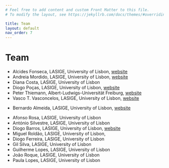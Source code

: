 ```yaml
---
# Feel free to add content and custom Front Matter to this file.
# To modify the layout, see https://jekyllrb.com/docs/themes/#overriding-theme-defaults

title: Team
layout: default
nav_order: 7
---
```


# Team 
<!-- # Senior -->
- Alcides Fonseca, LASIGE, University of Lisbon, [website](https://wiki.alcidesfonseca.com/)
- Andreia Mordido, LASIGE, University of Lisbon, [website](http://www.di.fc.ul.pt/~amordido/)
- Diana Costa, LASIGE, University of Lisbon
- Diogo Poças, LASIGE, University of Lisbon, [website](https://diogopocas1991.gitlab.io/)
- Peter Thiemann, Albert-Ludwigs-Universität Freiburg, [website](http://www2.informatik.uni-freiburg.de/~thiemann/)
- Vasco T. Vasconcelos, LASIGE, University of Lisbon, [website](https://www.di.fc.ul.pt/~vv/)
<!-- # PhD Students -->
- Bernardo Almeida, LASIGE, University of Lisbon, [website](https://bpalmeida.github.io/)
<!-- # MSc Students -->
- Afonso Rosa, LASIGE, University of Lisbon
- António Silvestre, LASIGE, University of Lisbon
- Diogo Barros, LASIGE, University of Lisbon,
[website](https://diogo-mustachio-barros.github.io/)
- Miguel Roldão, LASIGE, University of Lisbon,
- Diogo Ferreira, LASIGE, University of Lisbon
- Gil Silva, LASIGE, University of Lisbon
- Guilherme Lopes, LASIGE, University of Lisbon
- João Roque, LASIGE, University of Lisbon
- Paula Lopes, LASIGE, University of Lisbon
<!-- # Undergraduate Students -->
